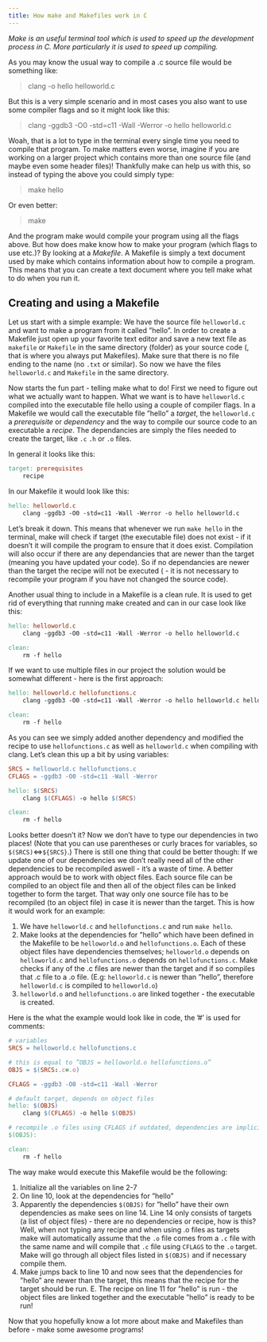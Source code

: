 ```yaml
---
title: How make and Makefiles work in C
---
```

*Make is an useful terminal tool which is used to speed up the development process in C. More particularly it is used to speed up compiling.*

As you may know the usual way to compile a .c source file would be something like:
> clang -o hello helloworld.c

But this is a very simple scenario and in most cases you also want to use some compiler flags and so it might look like this:
> clang -ggdb3 -O0 -std=c11 -Wall -Werror -o hello helloworld.c

Woah, that is a lot to type in the terminal every single time you need to compile that program. To make matters even worse, imagine if you are working on a larger project which contains more than one source file (and maybe even some header files)!
Thankfully make can help us with this, so instead of typing the above you could simply type:
> make hello

Or even better:
> make

And the program make would compile your program using all the flags above. But how does make know how to make your program (which flags to use etc.)? By looking at a *Makefile*. A Makefile is simply a text document used by make which contains information about how to compile a program. This means that you can create a text document where you tell make what to do when you run it.

## Creating and using a Makefile

Let us start with a simple example: We have the source file `helloworld.c` and want to make a program from it called ”hello”. In order to create a Makefile just open up your favorite text editor and save a new text file as `makefile` or `Makefile` in the same directory (folder) as your source code (, that is where you always put Makefiles). Make sure that there is no file ending to the name (no `.txt` or similar). So now we have the files `helloworld.c` and `Makefile` in the same directory.

Now starts the fun part - telling make what to do! First we need to figure out what we actually want to happen. What we want is to have `helloworld.c` compiled into the executable file hello using a couple of compiler flags. In a Makefile we would call the executable file ”hello” a *target*, the `helloworld.c` a *prerequisite* or *dependency* and the way to compile our source code to an executable a *recipe*. The dependancies are simply the files needed to create the target, like `.c` `.h` or `.o` files.

In general it looks like this:
```makefile
target: prerequisites
    recipe
```

In our Makefile it would look like this:
```makefile
hello: helloworld.c
    clang -ggdb3 -O0 -std=c11 -Wall -Werror -o hello helloworld.c
```
Let’s break it down. This means that whenever we run `make hello` in the terminal, make will check if target (the executable file) does not exist - if it doesn’t it will compile the program to ensure that it does exist. Compilation will also occur if there are any dependancies that are newer than the target (meaning you have updated your code). So if no dependancies are newer than the target the recipe will not be executed ( - it is not necessary to recompile your program if you have not changed the source code).

Another usual thing to include in a Makefile is a clean rule. It is used to get rid of everything that running make created and can in our case look like this:

```makefile
hello: helloworld.c
    clang -ggdb3 -O0 -std=c11 -Wall -Werror -o hello helloworld.c

clean:
    rm -f hello
```

If we want to use multiple files in our project the solution would be somewhat different - here is the first approach:

```makefile
hello: helloworld.c hellofunctions.c
    clang -ggdb3 -O0 -std=c11 -Wall -Werror -o hello helloworld.c hellofunctions.c

clean:
    rm -f hello
```

As you can see we simply added another dependency and modified the recipe to use `hellofunctions.c` as well as `helloworld.c` when compiling with clang. Let’s clean this up a bit by using variables:

```makefile
SRCS = helloworld.c hellofunctions.c
CFLAGS = -ggdb3 -O0 -std=c11 -Wall -Werror

hello: $(SRCS)
    clang $(CFLAGS) -o hello $(SRCS)

clean:
    rm -f hello
```

Looks better doesn’t it? Now we don’t have to type our dependencies in two places! (Note that you can use parentheses or curly braces for variables, so `$(SRCS)`<=>`${SRCS}`.) There is still one thing that could be better though: If we update one of our dependencies we don’t really need all of the other dependencies to be recompiled aswell - it’s a waste of time. A better approach would be to work with object files. Each source file can be compiled to an object file and then all of the object files can be linked together to form the target. That way only one source file has to be recompiled (to an object file) in case it is newer than the target. This is how it would work for an example:

1. We have `helloworld.c` and `hellofunctions.c` and run `make hello`.
2. Make looks at the dependencies for ”hello” which have been defined in the Makefile
to be `helloworld.o` and `hellofunctions.o`. Each of these object files have dependencies themselves; `helloworld.o` depends on `helloworld.c` and `hellofunctions.o` depends on `hellofunctions.c`. Make checks if any of the .c files are newer than the target and if so compiles that .c file to a .o file. (E.g: `helloworld.c` is newer than ”hello”, therefore `helloworld.c` is compiled to `helloworld.o`)
3. `helloworld.o` and `hellofunctions.o` are linked together - the executable is created.

Here is the what the example would look like in code, the ’#’ is used for comments:
```makefile
# variables
SRCS = helloworld.c hellofunctions.c

# this is equal to ”OBJS = helloworld.o hellofunctions.o”
OBJS = $(SRCS:.c=.o)

CFLAGS = -ggdb3 -O0 -std=c11 -Wall -Werror

# default target, depends on object files
hello: $(OBJS)
    clang $(CFLAGS) -o hello $(OBJS)

# recompile .o files using CFLAGS if outdated, dependencies are implicit
$(OBJS):

clean:
    rm -f hello
```

The way make would execute this Makefile would be the following:

1. Initialize all the variables on line 2-7
2. On line 10, look at the dependencies for ”hello”
3. Apparently the dependencies `$(OBJS)` for ”hello” have their own dependencies as make sees on line 14. Line 14 only consists of targets (a list of object files) - there are no dependencies or recipe, how is this? Well, when not typing any recipe and when using .o files as targets make will automatically assume that the `.o` file comes from a `.c` file with the same name and will compile that `.c` file using `CFLAGS` to the `.o` target. Make will go through all object files listed in `$(OBJS)` and if necessary compile them.
4. Make jumps back to line 10 and now sees that the dependencies for ”hello” are newer than the target, this means that the recipe for the target should be run.
E. The recipe on line 11 for ”hello” is run - the object files are linked together and the executable ”hello” is ready to be run!

Now that you hopefully know a lot more about make and Makefiles than before - make some awesome programs!
